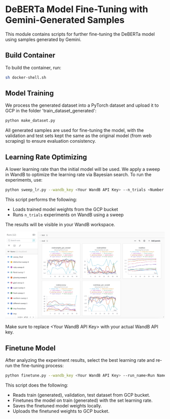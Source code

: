 # DeBERTa Model Fine-Tuning with Gemini-Generated Samples

This module contains scripts for further fine-tuning the DeBERTa model using samples generated by Gemini.

## Build Container

To build the container, run:

```bash
sh docker-shell.sh
```

## Model Training

We process the generated dataset into a PyTorch dataset and upload it to GCP in the folder 'train_dataset_generated':

```bash
python make_dataset.py
```

All generated samples are used for fine-tuning the model, with the validation and test sets kept the same as the original model (from web scraping) to ensure evaluation consistency.

## Learning Rate Optimizing

A lower learning rate than the initial model will be used. We apply a sweep in WandB to optimize the learning rate via Bayesian search. To run the experiments, use:

```bash
python sweep_lr.py --wandb_key <Your WandB API Key> --n_trials <Number of trails>
```

This script performs the following:

- Loads trained model weights from the GCP bucket
- Runs `n_trials` experiments on WandB using a sweep

The results will be visible in your WandB workspace.

![Screenshot of WandB](./wandb.png)

Make sure to replace \<Your WandB API Key\> with your actual WandB API key.

## Finetune Model

After analyzing the experiment results, select the best learning rate and re-run the fine-tuning process:

```bash
python finetune.py --wandb_key <Your WandB API Key> --run_name<Run Name> --lr<Set Learning Rate>
```

This script does the following:

- Reads train (generated), validation, test dataset from GCP bucket.
- Finetunes the model on train (generated) with the set learning rate.
- Saves the finetuned model weights locally.
- Uploads the finetuned weights to GCP bucket.
